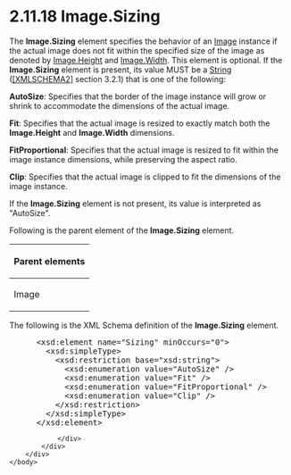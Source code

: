 <html dir="LTR" xmlns:mshelp="http://msdn.microsoft.com/mshelp" xmlns:ddue="http://ddue.schemas.microsoft.com/authoring/2003/5" xmlns:xlink="http://www.w3.org/1999/xlink" xmlns:tool="http://www.microsoft.com/tooltip">
    <head>
        <meta http-equiv="Content-Type" content="text/html; CHARSET=utf-8"></meta>
        <meta name="save" content="history"></meta>
        <title>2.11.18 Image.Sizing</title>
        <xml>
            <mshelp:toctitle title="2.11.18 Image.Sizing"></mshelp:toctitle>
            <mshelp:rltitle title="[MS-RDL]: Image.Sizing"></mshelp:rltitle>
            <mshelp:keyword index="A" term="0df85285-f5ea-4cf6-89db-8c1da12cc4fd"></mshelp:keyword>
            <mshelp:attr name="DCSext.ContentType" value="open specification"></mshelp:attr>
            <mshelp:attr name="AssetID" value="0df85285-f5ea-4cf6-89db-8c1da12cc4fd"></mshelp:attr>
            <mshelp:attr name="TopicType" value="kbRef"></mshelp:attr>
            <mshelp:attr name="DCSext.Title" value="[MS-RDL]: Image.Sizing" />
        </xml>
    </head>
    <body>
        <div id="header">
            <h1 class="heading">2.11.18 Image.Sizing</h1>
        </div>
        <div id="mainSection">
            <div id="mainBody">
                <div id="allHistory" class="saveHistory"></div>
                <div id="sectionSection0" class="section" name="collapseableSection">
                    

<p>The <b>Image.Sizing</b> element specifies the behavior of an
<a href="63e1e5ab-7c49-4f62-8dbd-62d85de2b153.html">Image</a> instance if the
actual image does not fit within the specified size of the image as denoted by <a href="609bc189-ac3d-4cdf-be4a-fabf60a085d2.html">Image.Height</a> and <a href="75d4952a-1244-441e-acac-3fad2a2045bf.html">Image.Width</a>. This element
is optional. If the <b>Image.Sizing</b> element is present, its value MUST be a
<a href="1ed81ef3-a683-45e3-aaad-bd2bbe71bc3d.html">String</a> (<a href="https://go.microsoft.com/fwlink/?LinkId=90610">[XMLSCHEMA2]</a> section
3.2.1) that is one of the following:</p>

<p><b>AutoSize</b>: Specifies that the border of the
image instance will grow or shrink to accommodate the dimensions of the actual
image.</p>

<p><b>Fit</b>: Specifies that the actual image is
resized to exactly match both the <b>Image.Height</b> and <b>Image.Width</b>
dimensions.</p>

<p><b>FitProportional</b>: Specifies that the actual
image is resized to fit within the image instance dimensions, while preserving
the aspect ratio.</p>

<p><b>Clip</b>: Specifies that the actual image is
clipped to fit the dimensions of the image instance.</p>

<p>If the <b>Image.Sizing</b> element is not present, its value
is interpreted as &quot;AutoSize&quot;.</p>

<p>Following is the parent element of the <b>Image.Sizing</b>
element.</p>

<table>
 <thead>
  <tr>
   <th>
   <p>Parent elements</p>
   </th>
  </tr>
 </thead>
 <tr>
  <td>
  <p>Image</p>
  </td>
 </tr>
</table>

<p>The following is the XML Schema definition of the <b>Image.Sizing</b>
element.</p>

<dl>
<dd>
<div><pre> &lt;xsd:element name=&quot;Sizing&quot; minOccurs=&quot;0&quot;&gt;
   &lt;xsd:simpleType&gt;
     &lt;xsd:restriction base=&quot;xsd:string&quot;&gt;
       &lt;xsd:enumeration value=&quot;AutoSize&quot; /&gt;
       &lt;xsd:enumeration value=&quot;Fit&quot; /&gt;
       &lt;xsd:enumeration value=&quot;FitProportional&quot; /&gt;
       &lt;xsd:enumeration value=&quot;Clip&quot; /&gt;
     &lt;/xsd:restriction&gt;
   &lt;/xsd:simpleType&gt;
 &lt;/xsd:element&gt;
</pre></div>
</dd></dl>


                </div>
            </div>
        </div>
    </body>
</html>